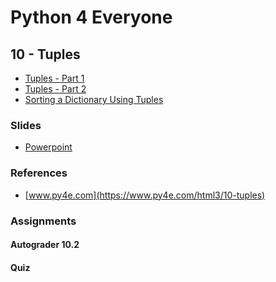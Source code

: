 # Python 4 Everyone

## 10 - Tuples

- [Tuples - Part 1](https://youtu.be/CaVhM65wD6g)
- [Tuples - Part 2](https://youtu.be/FdUdA6o0Ij0)
- [Sorting a Dictionary Using Tuples](https://youtu.be/hMJpet-gtc0)

### Slides

- [Powerpoint](../Resources/Pythonlearn-10-Tuples.pptx)

### References

- [www.py4e.com](https://www.py4e.com/html3/10-tuples)

### Assignments

#### Autograder 10.2

<!-- ![Image of Autograder Assignment 10.2](autograder-10.2.png)
![Image of Grade for Autograder Assignment 10.2](./grade-10.2.png) -->

#### Quiz

<!-- ![Image of quiz Assignment](quiz-10.png) -->

